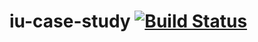 # iu-case-study [![Build Status](https://travis-ci.com/GuillermoEscobero/iu-case-study.svg?token=odLRmmNN7at7n26iMWdW&branch=master)](https://travis-ci.com/GuillermoEscobero/iu-case-study)

